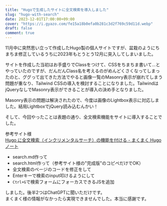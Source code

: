 ```yaml
---
title: "Hugoで生成したサイトに全文検索を導入しました"
slug: "hugo-with-search"
date: 2023-12-01T17:00:00+09:00
cover: "https://i.gyazo.com/fe15a18b0efa0b281c3d2f769c59d11d.webp"
draft: false
comment: true
---
```


11月中に突然思い立って作成したHugo製の個人サイトですが、盆栽のようにちまちま修正しているうちに2023年もとうとう12月に突入してしまいました。

サイトを作成した当初はお手盛りでClassをつけて、CSSをちまちま書いて…とやっていたのですが、だんだんClass名を考えるのがめんどくさくなってしまったのと、ググって出てきた方法でやると画像一覧のMasonry表示が崩れてしまう問題が重なり、Tailwind CSSの導入を検討することになりました。TailwindはjQueryなしでMasonry表示ができることが導入の決め手となりました。

Masonry表示の問題は解決されたので、今度は画像のLightbox表示に対応しました。結局LightboxでjQuery読み込むんかい！

そして、今回やったことは表題の通り、全文検索機能をサイトに導入することでした。

参考サイト様  
[Hugo に全文検索（インクリメンタルサーチ）の機能を付ける - まくまく Hugo ノート](https://maku77.github.io/p/p4n5m3i/)

- search.md作って
- search.html作って（参考サイト様の"完成版"のコピペだけでOK）
- 全文検索のページのコードを修正をして
- Enterキーで検索のinput叩けるようにして
- `Ctrl+G`で検索フォームにフォーカスできるJSを追加

しました。後半2つはChatGPTに聞いただけです。  
まくまく様の情報がなかったら実現できませんでした。本当に感謝です。
